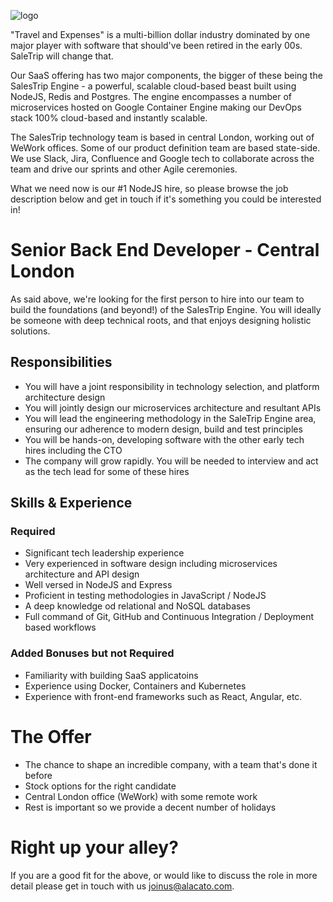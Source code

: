 ![logo](https://i.imgur.com/qIafrmh.png)

"Travel and Expenses" is a multi-billion dollar industry dominated by one major player with software that should've been retired in the early 00s. SaleTrip will change that. 

Our SaaS offering has two major components, the bigger of these being the SalesTrip Engine - a powerful, scalable cloud-based beast built using NodeJS, Redis and Postgres. The engine encompasses a number of microservices hosted on Google Container Engine making our DevOps stack 100% cloud-based and instantly scalable.

The SalesTrip technology team is based in central London, working out of WeWork offices. Some of our product definition team are based state-side. We use Slack, Jira, Confluence and Google tech to collaborate across the team and drive our sprints and other Agile ceremonies.

What we need now is our #1 NodeJS hire, so please browse the job description below and get in touch if it's something you could be interested in!

# Senior Back End Developer - Central London
As said above, we're looking for the first person to hire into our team to build the foundations (and beyond!) of the SalesTrip Engine. You will ideally be someone with deep technical roots, and that enjoys designing holistic solutions.

## Responsibilities
- You will have a joint responsibility in technology selection, and platform architecture design
- You will jointly design our microservices architecture and resultant APIs
- You will lead the engineering methodology in the SaleTrip Engine area, ensuring our adherence to modern design, build and test principles
- You will be hands-on, developing software with the other early tech hires including the CTO
- The company will grow rapidly. You will be needed to interview and act as the tech lead for some of these hires
## Skills & Experience
### Required

- Significant tech leadership experience
- Very experienced in software design including microservices architecture and API design
- Well versed in NodeJS and Express
- Proficient in testing methodologies in JavaScript / NodeJS
- A deep knowledge od relational and NoSQL databases
- Full command of Git, GitHub and Continuous Integration / Deployment based workflows

### Added Bonuses but not Required
- Familiarity with building SaaS applicatoins
- Experience using Docker, Containers and Kubernetes
- Experience with front-end frameworks such as React, Angular, etc.

# The Offer
- The chance to shape an incredible company, with a team that's done it before
- Stock options for the right candidate
- Central London office (WeWork) with some remote work
- Rest is important so we provide a decent number of holidays

# Right up your alley?
If you are a good fit for the above, or would like to discuss the role in more detail please get in touch with us [joinus@alacato.com](mailto:joinus@alacato.com).
